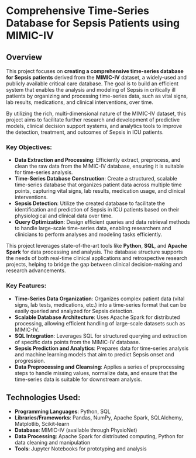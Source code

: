 # Comprehensive Time-Series Database for Sepsis Patients using MIMIC-IV

## Overview

This project focuses on **creating a comprehensive time-series database for Sepsis patients** derived from the **MIMIC-IV** dataset, a widely-used and publicly available critical care database. The goal is to build an efficient system that enables the analysis and modeling of Sepsis in critically ill patients by organizing and processing time-series data, such as vital signs, lab results, medications, and clinical interventions, over time. 

By utilizing the rich, multi-dimensional nature of the MIMIC-IV dataset, this project aims to facilitate further research and development of predictive models, clinical decision support systems, and analytics tools to improve the detection, treatment, and outcomes of Sepsis in ICU patients.

### Key Objectives:
- **Data Extraction and Processing**: Efficiently extract, preprocess, and clean the raw data from the MIMIC-IV database, ensuring it is suitable for time-series analysis.
- **Time-Series Database Construction**: Create a structured, scalable time-series database that organizes patient data across multiple time points, capturing vital signs, lab results, medication usage, and clinical interventions.
- **Sepsis Detection**: Utilize the created database to facilitate the identification and prediction of Sepsis in ICU patients based on their physiological and clinical data over time.
- **Query Optimization**: Design efficient queries and data retrieval methods to handle large-scale time-series data, enabling researchers and clinicians to perform analyses and modeling tasks efficiently.
  
This project leverages state-of-the-art tools like **Python**, **SQL**, and **Apache Spark** for data processing and analysis. The database structure supports the needs of both real-time clinical applications and retrospective research projects, helping to bridge the gap between clinical decision-making and research advancements.

### Key Features:
- **Time-Series Data Organization**: Organizes complex patient data (vital signs, lab tests, medications, etc.) into a time-series format that can be easily queried and analyzed for Sepsis detection.
- **Scalable Database Architecture**: Uses Apache Spark for distributed processing, allowing efficient handling of large-scale datasets such as MIMIC-IV.
- **SQL Integration**: Leverages SQL for structured querying and extraction of specific data points from the MIMIC-IV database.
- **Sepsis Prediction and Analytics**: Prepares data for time-series analysis and machine learning models that aim to predict Sepsis onset and progression.
- **Data Preprocessing and Cleansing**: Applies a series of preprocessing steps to handle missing values, normalize data, and ensure that the time-series data is suitable for downstream analysis.

## Technologies Used:
- **Programming Languages**: Python, SQL
- **Libraries/Frameworks**: Pandas, NumPy, Apache Spark, SQLAlchemy, Matplotlib, Scikit-learn
- **Database**: MIMIC-IV (available through PhysioNet)
- **Data Processing**: Apache Spark for distributed computing, Python for data cleaning and manipulation
- **Tools**: Jupyter Notebooks for prototyping and analysis

